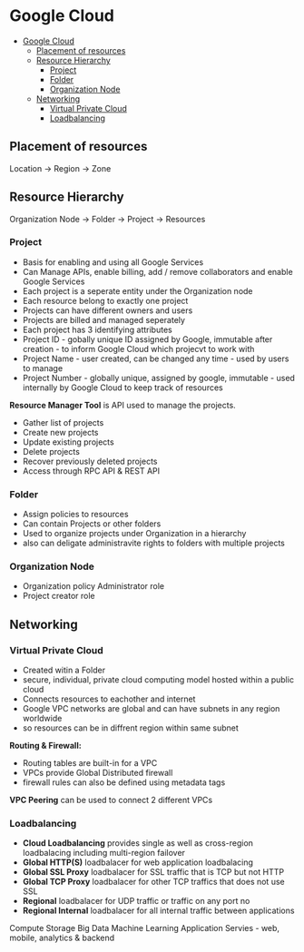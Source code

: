 # Google Cloud

- [Google Cloud](#google-cloud)
  - [Placement of resources](#placement-of-resources)
  - [Resource Hierarchy](#resource-hierarchy)
    - [Project](#project)
    - [Folder](#folder)
    - [Organization Node](#organization-node)
  - [Networking](#networking)
    - [Virtual Private Cloud](#virtual-private-cloud)
    - [Loadbalancing](#loadbalancing)

## Placement of resources

Location -> Region -> Zone

## Resource Hierarchy

Organization Node -> Folder -> Project -> Resources

### Project

- Basis for enabling and using all Google Services
- Can Manage APIs, enable billing, add / remove collaborators and enable Google Services
- Each project is a seperate entity under the Organization node
- Each resource belong to exactly one project
- Projects can have different owners and users
- Projects are billed and managed seperately
- Each project has 3 identifying attributes
- Project ID - gobally unique ID assigned by Google, immutable after creation - to inform Google Cloud which projecvt to work with
- Project Name - user created, can be changed any time - used by users to manage
- Project Number - globally unique, assigned by google, immutable - used internally by Google Cloud to keep track of resources

**Resource Manager Tool** is API used to manage the projects.

- Gather list of projects
- Create new projects
- Update existing projects
- Delete projects
- Recover previously deleted projects
- Access through RPC API & REST API

### Folder

- Assign policies to resources
- Can contain Projects or other folders
- Used to organize projects under Organization in a hierarchy
- also can deligate administravite rights to folders with multiple projects

### Organization Node

- Organization policy Administrator role
- Project creator role

## Networking

### Virtual Private Cloud

- Created witin a Folder
- secure, individual, private cloud computing model hosted within a public cloud
- Connects resources to eachother and internet
- Google VPC networks are global and can have subnets in any region worldwide
- so resources can be in diffrent region within same subnet

**Routing & Firewall:**

- Routing tables are built-in for a VPC
- VPCs provide Global Distributed firewall
- firewall rules can also be defined using metadata tags

**VPC Peering** can be used to connect 2 different VPCs

### Loadbalancing

- **Cloud Loadbalancing** provides single as well as cross-region loadbalacing including multi-region failover
- **Global HTTP(S)** loadbalacer for web application loadbalacing
- **Global SSL Proxy** loadbalacer for SSL traffic that is TCP but not HTTP
- **Global TCP Proxy** loadbalacer for other TCP traffics that does not use SSL
- **Regional** loadbalacer for UDP traffic or traffic on any port no
- **Regional Internal** loadbalacer for all internal traffic between applications


Compute
Storage
Big Data
Machine Learning
Application Servies - web, mobile, analytics & backend